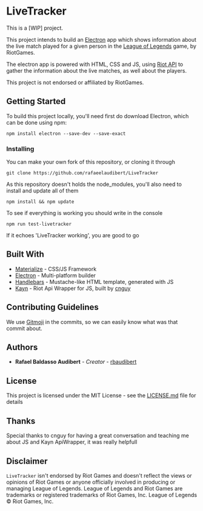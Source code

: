 # LiveTracker

This is a [WIP] project.

This project intends to build an [Electron](https://electronjs.org/) app which shows information about the live match played for a given person in the [League of Legends](https://na.leagueoflegends.com/) game, by RiotGames.

The electron app is powered with HTML, CSS and JS, using [Riot API](https://developer.riotgames.com/) to gather the information about the live matches, as well about the players.

This project is not endorsed or affiliated by RiotGames.

## Getting Started

To build this project locally, you'll need first do download Electron, which can be done using npm:

```
npm install electron --save-dev --save-exact
```

### Installing

You can make your own fork of this repository, or cloning it through

```
git clone https://github.com/rafaeelaudibert/LiveTracker
```

As this repository doesn't holds the node_modules, you'll also need to install and update all of them

```
npm install && npm update
```

To see if everything is working you should write in the console
```
npm run test-livetracker
```

If it echoes 'LiveTracker working', you are good to go

## Built With

* [Materialize](http://materializecss.com/) - CSS/JS Framework
* [Electron](https://electronjs.org/) - Multi-platform builder
* [Handlebars](http://handlebarsjs.com/) - Mustache-like HTML template, generated with JS
* [Kayn](https://github.com/cnguy/kayn) - Riot Api Wrapper for JS, built by [cnguy](https://github.com/cnguy)

## Contributing Guidelines

We use [Gitmoji](https://gitmoji.carloscuesta.me/) in the commits, so we can easily know what was that commit about.

## Authors

* **Rafael Baldasso Audibert** - *Creator* - [rbaudibert](https://github.com/rafaeelaudibert)

## License

This project is licensed under the MIT License - see the [LICENSE.md](LICENSE.md) file for details

## Thanks

Special thanks to cnguy for having a great conversation and teaching me about JS and Kayn ApiWrapper, it was really helpfull

## Disclaimer

```LiveTracker``` isn't endorsed by Riot Games and doesn't reflect the views or opinions of Riot Games or anyone officially involved in producing or managing League of Legends. League of Legends and Riot Games are trademarks or registered trademarks of Riot Games, Inc. League of Legends © Riot Games, Inc.

